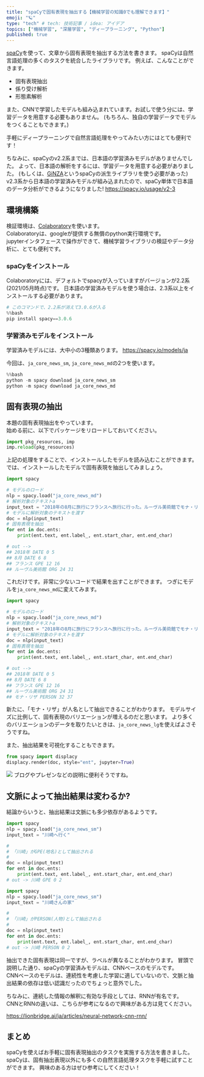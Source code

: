 ```yaml
---
title: "spaCyで固有表現を抽出する【機械学習の知識0でも理解できます】"
emoji: "🪐"
type: "tech" # tech: 技術記事 / idea: アイデア
topics: ["機械学習", "深層学習", "ディープラーニング", "Python"]
published: true
---
```



[spaCy](https://github.com/explosion/spaCy)を使って、文章から固有表現を抽出する方法を書きます。
spaCyは自然言語処理の多くのタスクを統合したライブラリです。
例えば、こんなことができます。

* 固有表現抽出
* 係り受け解析
* 形態素解析

また、CNNで学習したモデルも組み込まれています。お試しで使う分には、学習データを用意する必要もありません。
(もちろん、独自の学習データでモデルをつくることもできます。)

手軽にディープラーニングで自然言語処理をやってみたい方にはとても便利です！

ちなみに、spaCyのv2.2系までは、日本語の学習済みモデルがありませんでした。
よって、日本語の解析をするには、学習データを用意する必要がありました。
(もしくは、[GiNZA](https://github.com/megagonlabs/ginza)というspaCyの派生ライブラリを使う必要があった)
v2.3系から日本語の学習済みモデルが組み込まれたので、spaCy単体で日本語のデータ分析ができるようになりました!
https://spacy.io/usage/v2-3


## 環境構築

検証環境は、[Colaboratory](https://colab.research.google.com/notebooks/welcome.ipynb?hl=ja)を使います。  
Colaboratoryは、googleが提供する無償のpython実行環境です。  
jupyterインタフェースで操作ができて、機械学習ライブラリの検証やデータ分析に、とても便利です。


### spaCyをインストール

Colaboratoryには、デフォルトでspacyが入っていますがバージョンが2.2系(2021/05月時点)です。 
日本語の学習済みモデルを使う場合は、2.3系以上をインストールする必要があります。


```python
# このコマンドで、2.2系が消えて3.0.6が入る
%%bash
pip install spacy==3.0.6
```

### 学習済みモデルをインストール

学習済みモデルには、大中小の3種類あります。
https://spacy.io/models/ja

今回は、`ja_core_news_sm`, `ja_core_news_md`の2つを使います。

```python
%%bash
python -m spacy download ja_core_news_sm
python -m spacy download ja_core_news_md
```


## 固有表現の抽出

本題の固有表現抽出をやっています。  
始める前に、以下でパッケージをリロードしておいてください。

```python
import pkg_resources, imp
imp.reload(pkg_resources)
```

上記の処理をすることで、インストールしたモデルを読み込むことができます。
では、インストールしたモデルで固有表現を抽出してみましょう。

```python
import spacy

# モデルのロード
nlp = spacy.load("ja_core_news_md")
# 解析対象のテキストa
input_text = "2018年の8月に旅行にフランスへ旅行に行った。ルーヴル美術館でモナ・リザの絵を見た。" 
# モデルに解析対象のテキストを渡す
doc = nlp(input_text)
# 固有表現を抽出
for ent in doc.ents: 
    print(ent.text, ent.label_, ent.start_char, ent.end_char)

# out --> 
## 2018年 DATE 0 5
## 8月 DATE 6 8
## フランス GPE 12 16
## ルーヴル美術館 ORG 24 31
```

これだけです。非常に少ないコードで結果を出すことができます。
つぎにモデルを`ja_core_news_md`に変えてみます。 

```python
import spacy

# モデルのロード
nlp = spacy.load("ja_core_news_md")
# 解析対象のテキストa
input_text = "2018年の8月に旅行にフランスへ旅行に行った。ルーヴル美術館でモナ・リザの絵を見た。"
# モデルに解析対象のテキストを渡す
doc = nlp(input_text)
# 固有表現を抽出
for ent in doc.ents:
    print(ent.text, ent.label_, ent.start_char, ent.end_char)

# out --> 
## 2018年 DATE 0 5
## 8月 DATE 6 8
## フランス GPE 12 16
## ルーヴル美術館 ORG 24 31
## モナ・リザ PERSON 32 37
```

新たに、「モナ・リザ」が人名として抽出できることがわかります。
モデルサイズに比例して、固有表現のバリエーションが増えるのだと思います。
より多くのバリエーションのデータを取りたいときは、`ja_core_news_lg`を使えばよさそうですね。

また、抽出結果を可視化することもできます。
```python
from spacy import displacy
displacy.render(doc, style="ent", jupyter=True)
```

![](https://storage.googleapis.com/zenn-user-upload/hnsu0oourw83buh13fp2kp74ygo2)
ブログやプレゼンなどの説明に便利そうですね。

## 文脈によって抽出結果は変わるか? 

結論からいうと、抽出結果は文脈にも多少依存があるようです。

```python
import spacy 
nlp = spacy.load("ja_core_news_sm")
input_text = "川崎へ行く"

#
# 「川崎」がGPE(地名)として抽出される
#
doc = nlp(input_text)
for ent in doc.ents:
    print(ent.text, ent.label_, ent.start_char, ent.end_char)
# out -> 川崎 GPE 0 2
```

```python
import spacy 
nlp = spacy.load("ja_core_news_sm") 
input_text = "川崎さんの家"

#
# 「川崎」がPERSON(人物)として抽出される
#
doc = nlp(input_text)
for ent in doc.ents:
    print(ent.text, ent.label_, ent.start_char, ent.end_char)
# out -> 川崎 PERSON 0 2
```

抽出できた固有表現は同一ですが、ラベルが異なることがわかります。
冒頭で説明した通り、spaCyの学習済みモデルは、CNNベースのモデルです。  
CNNベースのモデルは、連続性を考慮した学習に適していないので、文脈と抽出結果の依存は低い認識だったのでちょっと意外でした。

ちなみに、連続した情報の解釈に有効な手段としては、RNNが有名です。  
CNNとRNNの違いは、こちらが参考になるので興味がある方は見てください。

https://lionbridge.ai/ja/articles/neural-network-cnn-rnn/

## まとめ

spaCyを使えばお手軽に固有表現抽出のタスクを実施する方法を書きました。
spaCyは、固有抽出表現以外にも多くの自然言語処理タスクを手軽に試すことができます。
興味のある方はぜひ参考にしてください！
